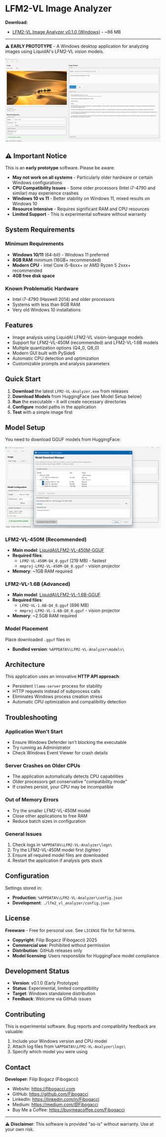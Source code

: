 # LFM2-VL Image Analyzer

**Download:**
- [LFM2-VL Image Analyzer v0.1.0 (Windows)](https://fibogacci.com/download/LFM2-VL-Image-Analyzer-by-Fibogacci-v0.1.0.exe) - ~86 MB

---

⚠️ **EARLY PROTOTYPE** - A Windows desktop application for analyzing images using LiquidAI's LFM2-VL vision models.

![screenshot1](./lfm2-vl-by-fibogacci-04.png)

## ⚠️ Important Notice

This is an **early prototype** software. Please be aware:

- **May not work on all systems** - Particularly older hardware or certain Windows configurations
- **CPU Compatibility Issues** - Some older processors (Intel i7-4790 and similar) may experience crashes
- **Windows 10 vs 11** - Better stability on Windows 11, mixed results on Windows 10
- **Resource Intensive** - Requires significant RAM and CPU resources
- **Limited Support** - This is experimental software without warranty

## System Requirements

### Minimum Requirements
- **Windows 10/11** (64-bit) - Windows 11 preferred
- **8GB RAM** minimum (16GB+ recommended)
- **Modern CPU** - Intel Core i5-8xxx+ or AMD Ryzen 5 2xxx+ recommended
- **4GB free disk space**

### Known Problematic Hardware
- Intel i7-4790 (Haswell 2014) and older processors
- Systems with less than 8GB RAM
- Very old Windows 10 installations

## Features

- Image analysis using LiquidAI LFM2-VL vision-language models
- Support for LFM2-VL-450M (recommended) and LFM2-VL-1.6B models
- Multiple quantization options (Q4_0, Q8_0)
- Modern GUI built with PySide6
- Automatic CPU detection and optimization
- Customizable prompts and analysis parameters

## Quick Start

1. **Download** the latest `LFM2-VL-Analyzer.exe` from releases
2. **Download Models** from HuggingFace (see Model Setup below)
3. **Run** the executable - it will create necessary directories
4. **Configure** model paths in the application
5. **Test** with a simple image first

## Model Setup

You need to download GGUF models from HuggingFace:

![Screenshot02](lfm2-vl-image-analyzer-0.1.0-downloading.png)

### LFM2-VL-450M (Recommended)
- **Main model**: [LiquidAI/LFM2-VL-450M-GGUF](https://huggingface.co/LiquidAI/LFM2-VL-450M-GGUF)
- **Required files**:
  - `LFM2-VL-450M-Q4_0.gguf` (219 MB) - fastest
  - `mmproj-LFM2-VL-450M-Q8_0.gguf` - vision projector
- **Memory**: ~1GB RAM required

### LFM2-VL-1.6B (Advanced)
- **Main model**: [LiquidAI/LFM2-VL-1.6B-GGUF](https://huggingface.co/LiquidAI/LFM2-VL-1.6B-GGUF)
- **Required files**:
  - `LFM2-VL-1.6B-Q4_0.gguf` (696 MB)
  - `mmproj-LFM2-VL-1.6B-Q8_0.gguf` - vision projector
- **Memory**: ~2.5GB RAM required

### Model Placement
Place downloaded `.gguf` files in:
- **Bundled version**: `%APPDATA%\LFM2-VL-Analyzer\models\`

## Architecture

This application uses an innovative **HTTP API approach**:
- Persistent `llama-server` process for stability
- HTTP requests instead of subprocess calls
- Eliminates Windows process creation stress
- Automatic CPU optimization and compatibility detection

## Troubleshooting

### Application Won't Start
- Ensure Windows Defender isn't blocking the executable
- Try running as Administrator
- Check Windows Event Viewer for crash details

### Server Crashes on Older CPUs
- The application automatically detects CPU capabilities
- Older processors get conservative "compatibility mode"
- If crashes persist, your CPU may be incompatible

### Out of Memory Errors
- Try the smaller LFM2-VL-450M model
- Close other applications to free RAM
- Reduce batch sizes in configuration

### General Issues
1. Check logs in `%APPDATA%\LFM2-VL-Analyzer\logs\`
2. Try the LFM2-VL-450M model first (lighter)
3. Ensure all required model files are downloaded
4. Restart the application if analysis gets stuck

## Configuration

Settings stored in:
- **Production**: `%APPDATA%\LFM2-VL-Analyzer\config.json`
- **Development**: `./lfm2_vl_analyzer/config.json`

## License

**Freeware** - Free for personal use. See `LICENSE` file for full terms.

- **Copyright**: Filip Bogacz (Fibogacci) 2025
- **Commercial use**: Prohibited without permission
- **Distribution**: GitHub releases only
- **Model licensing**: Users responsible for HuggingFace model compliance

## Development Status

- **Version**: v0.1.0 (Early Prototype)
- **Status**: Experimental, limited compatibility
- **Target**: Windows standalone distribution
- **Feedback**: Welcome via GitHub issues

## Contributing

This is experimental software. Bug reports and compatibility feedback are valuable:
1. Include your Windows version and CPU model
2. Attach log files from `%APPDATA%\LFM2-VL-Analyzer\logs\`
3. Specify which model you were using

## Contact

**Developer**: Filip Bogacz (Fibogacci)
- Website: https://fibogacci.com
- GitHub: https://github.com/Fibogacci
- LinkedIn: https://linkedin.com/in/Fibogacci
- Medium: https://medium.com/@Fibogacci
- Buy Me a Coffee: https://buymeacoffee.com/Fibogacci

---

⚠️ **Disclaimer**: This software is provided "as-is" without warranty. Use at your own risk.
